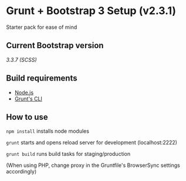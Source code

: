 # Grunt + Bootstrap 3 Setup (v2.3.1) #

Starter pack for ease of mind

## Current Bootstrap version ##

*3.3.7 (SCSS)*

## Build requirements ##

- [Node.js](https://nodejs.org/en/download/)
- [Grunt's CLI](https://gruntjs.com/getting-started/)

## How to use ##

`npm install`
installs node modules

`grunt`
starts and opens reload server for development (localhost:2222)

`grunt build`
runs build tasks for staging/production

(When using PHP, change proxy in the Gruntfile's BrowserSync settings accordingly)
